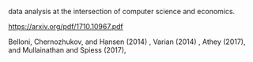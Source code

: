 
data analysis at
the intersection of computer science and economics.

https://arxiv.org/pdf/1710.10967.pdf

Belloni, Chernozhukov, and Hansen (2014)
, Varian (2014)
, Athey (2017), 
and Mullainathan and Spiess (2017), 
